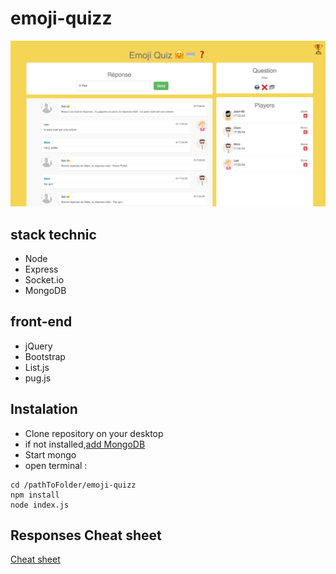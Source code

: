 # emoji-quizz

![emoji-quizz](/public/img/emoji-quizz.png)

## stack technic
  - Node
  - Express
  - Socket.io
  - MongoDB

## front-end
  - jQuery
  - Bootstrap
  - List.js
  - pug.js

## Instalation

- Clone repository on your desktop
- if not installed,[add MongoDB](https://docs.mongodb.com/manual/installation/)
- Start mongo
- open terminal :

```
cd /pathToFolder/emoji-quizz
npm install
node index.js
```

## Responses Cheat sheet 

  [Cheat sheet](https://github.com/MaloRchrd/emoji-quizz/blob/master/question.js)

